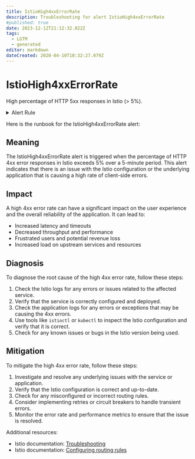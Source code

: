 ```yaml
---
title: IstioHigh4xxErrorRate
description: Troubleshooting for alert IstioHigh4xxErrorRate
#published: true
date: 2023-12-12T21:12:32.022Z
tags: 
  - LGTM
  - generated
editor: markdown
dateCreated: 2020-04-10T18:32:27.079Z
---
```


# IstioHigh4xxErrorRate

High percentage of HTTP 5xx responses in Istio (> 5%).

<details>
  <summary>Alert Rule</summary>

{{% rule "istio/istio-internal.yml" "IstioHigh4xxErrorRate" %}}

{{% comment %}}

```yaml
alert: IstioHigh4xxErrorRate
expr: sum(rate(istio_requests_total{reporter="destination", response_code=~"4.*"}[5m])) / sum(rate(istio_requests_total{reporter="destination"}[5m])) * 100 > 5
for: 1m
labels:
    severity: warning
annotations:
    summary: Istio high 4xx error rate (instance {{ $labels.instance }})
    description: |-
        High percentage of HTTP 5xx responses in Istio (> 5%).
          VALUE = {{ $value }}
          LABELS = {{ $labels }}
    runbook: https://github.com/srerun/prometheus-alerts/blob/main/content/runbooks/istio-internal/IstioHigh4xxErrorRate.md

```

{{% /comment %}}

</details>


Here is the runbook for the IstioHigh4xxErrorRate alert:

## Meaning

The IstioHigh4xxErrorRate alert is triggered when the percentage of HTTP 4xx error responses in Istio exceeds 5% over a 5-minute period. This alert indicates that there is an issue with the Istio configuration or the underlying application that is causing a high rate of client-side errors.

## Impact

A high 4xx error rate can have a significant impact on the user experience and the overall reliability of the application. It can lead to:

* Increased latency and timeouts
* Decreased throughput and performance
* Frustrated users and potential revenue loss
* Increased load on upstream services and resources

## Diagnosis

To diagnose the root cause of the high 4xx error rate, follow these steps:

1. Check the Istio logs for any errors or issues related to the affected service.
2. Verify that the service is correctly configured and deployed.
3. Check the application logs for any errors or exceptions that may be causing the 4xx errors.
4. Use tools like `istioctl` or `kubectl` to inspect the Istio configuration and verify that it is correct.
5. Check for any known issues or bugs in the Istio version being used.

## Mitigation

To mitigate the high 4xx error rate, follow these steps:

1. Investigate and resolve any underlying issues with the service or application.
2. Verify that the Istio configuration is correct and up-to-date.
3. Check for any misconfigured or incorrect routing rules.
4. Consider implementing retries or circuit breakers to handle transient errors.
5. Monitor the error rate and performance metrics to ensure that the issue is resolved.

Additional resources:

* Istio documentation: [Troubleshooting](https://istio.io/latest/docs/ops/troubleshooting/)
* Istio documentation: [Configuring routing rules](https://istio.io/latest/docs/reference/config/networking/virtual-service/)